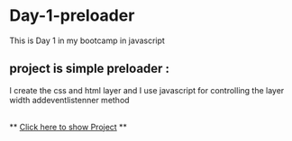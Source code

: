 # Day-1-preloader
This is Day 1 in my bootcamp in javascript
## project is simple preloader :
I create the css and html layer and I use javascript for controlling the layer width addeventlistenner method

<br/>
** <a href="https://othmanekahtal.github.io/Day-1-preloader/">Click here to show Project<a/> **
